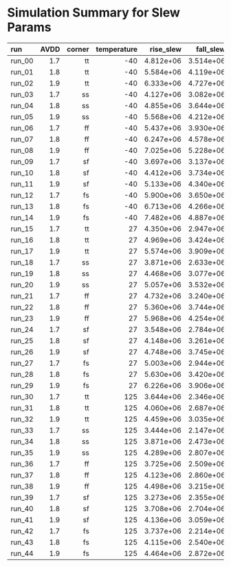 # Simulation Summary for Slew Params

| run | AVDD | corner | temperature | rise_slew | fall_slew |
| :-- | ---: | -----: | ----------: | --------: | --------: |
| run_00 | 1.7 | tt | -40 | 4.812e+06 | 3.514e+06 |
| run_01 | 1.8 | tt | -40 | 5.584e+06 | 4.119e+06 |
| run_02 | 1.9 | tt | -40 | 6.333e+06 | 4.727e+06 |
| run_03 | 1.7 | ss | -40 | 4.127e+06 | 3.082e+06 |
| run_04 | 1.8 | ss | -40 | 4.855e+06 | 3.644e+06 |
| run_05 | 1.9 | ss | -40 | 5.568e+06 | 4.212e+06 |
| run_06 | 1.7 | ff | -40 | 5.437e+06 | 3.930e+06 |
| run_07 | 1.8 | ff | -40 | 6.247e+06 | 4.578e+06 |
| run_08 | 1.9 | ff | -40 | 7.025e+06 | 5.228e+06 |
| run_09 | 1.7 | sf | -40 | 3.697e+06 | 3.137e+06 |
| run_10 | 1.8 | sf | -40 | 4.412e+06 | 3.734e+06 |
| run_11 | 1.9 | sf | -40 | 5.133e+06 | 4.340e+06 |
| run_12 | 1.7 | fs | -40 | 5.900e+06 | 3.650e+06 |
| run_13 | 1.8 | fs | -40 | 6.713e+06 | 4.266e+06 |
| run_14 | 1.9 | fs | -40 | 7.482e+06 | 4.887e+06 |
| run_15 | 1.7 | tt | 27 | 4.350e+06 | 2.947e+06 |
| run_16 | 1.8 | tt | 27 | 4.969e+06 | 3.424e+06 |
| run_17 | 1.9 | tt | 27 | 5.574e+06 | 3.909e+06 |
| run_18 | 1.7 | ss | 27 | 3.871e+06 | 2.633e+06 |
| run_19 | 1.8 | ss | 27 | 4.468e+06 | 3.077e+06 |
| run_20 | 1.9 | ss | 27 | 5.057e+06 | 3.532e+06 |
| run_21 | 1.7 | ff | 27 | 4.732e+06 | 3.240e+06 |
| run_22 | 1.8 | ff | 27 | 5.360e+06 | 3.744e+06 |
| run_23 | 1.9 | ff | 27 | 5.968e+06 | 4.254e+06 |
| run_24 | 1.7 | sf | 27 | 3.548e+06 | 2.784e+06 |
| run_25 | 1.8 | sf | 27 | 4.148e+06 | 3.261e+06 |
| run_26 | 1.9 | sf | 27 | 4.748e+06 | 3.745e+06 |
| run_27 | 1.7 | fs | 27 | 5.003e+06 | 2.944e+06 |
| run_28 | 1.8 | fs | 27 | 5.630e+06 | 3.420e+06 |
| run_29 | 1.9 | fs | 27 | 6.226e+06 | 3.906e+06 |
| run_30 | 1.7 | tt | 125 | 3.644e+06 | 2.346e+06 |
| run_31 | 1.8 | tt | 125 | 4.060e+06 | 2.687e+06 |
| run_32 | 1.9 | tt | 125 | 4.459e+06 | 3.035e+06 |
| run_33 | 1.7 | ss | 125 | 3.444e+06 | 2.147e+06 |
| run_34 | 1.8 | ss | 125 | 3.871e+06 | 2.473e+06 |
| run_35 | 1.9 | ss | 125 | 4.289e+06 | 2.807e+06 |
| run_36 | 1.7 | ff | 125 | 3.725e+06 | 2.509e+06 |
| run_37 | 1.8 | ff | 125 | 4.123e+06 | 2.860e+06 |
| run_38 | 1.9 | ff | 125 | 4.498e+06 | 3.215e+06 |
| run_39 | 1.7 | sf | 125 | 3.273e+06 | 2.355e+06 |
| run_40 | 1.8 | sf | 125 | 3.708e+06 | 2.704e+06 |
| run_41 | 1.9 | sf | 125 | 4.136e+06 | 3.059e+06 |
| run_42 | 1.7 | fs | 125 | 3.737e+06 | 2.214e+06 |
| run_43 | 1.8 | fs | 125 | 4.115e+06 | 2.540e+06 |
| run_44 | 1.9 | fs | 125 | 4.464e+06 | 2.872e+06 |

